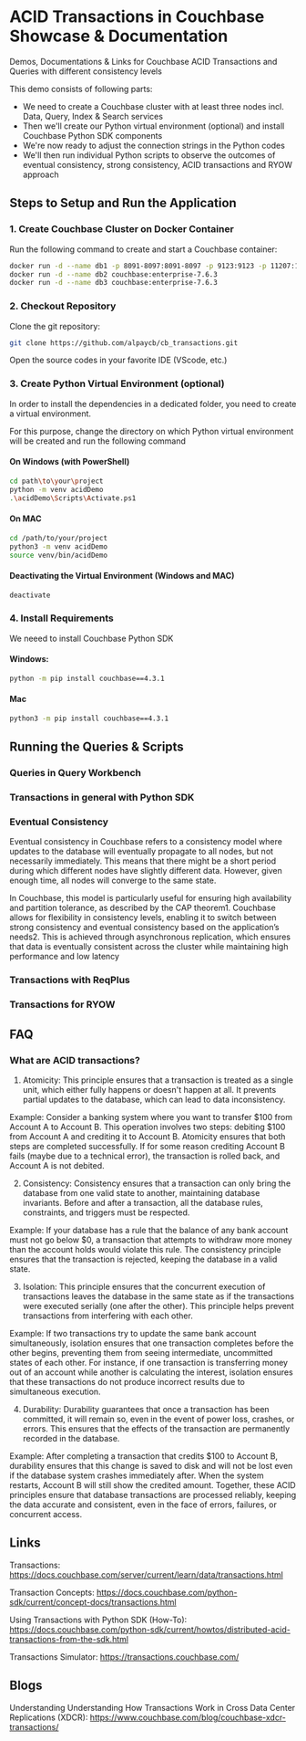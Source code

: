# ACID Transactions in Couchbase Showcase & Documentation

Demos, Documentations &amp; Links for Couchbase ACID Transactions and Queries with different consistency levels

This demo consists of following parts:
- We need to create a Couchbase cluster with at least three nodes incl. Data, Query, Index & Search services
- Then we'll create our Python virtual environment (optional) and install Couchbase Python SDK components
- We're now ready to adjust the connection strings in the Python codes
- We'll then run individual Python scripts to observe the outcomes of eventual consistency, strong consistency, ACID transactions and RYOW approach

## Steps to Setup and Run the Application

### 1. Create Couchbase Cluster on Docker Container

Run the following command to create and start a Couchbase container:

```sh
docker run -d --name db1 -p 8091-8097:8091-8097 -p 9123:9123 -p 11207:11207 -p 11210:11210 -p 11280:11280 -p 18091-18097:18091-18097 couchbase:enterprise-7.6.3
docker run -d --name db2 couchbase:enterprise-7.6.3
docker run -d --name db3 couchbase:enterprise-7.6.3
```

### 2. Checkout Repository


Clone the git repository:

```sh
git clone https://github.com/alpaycb/cb_transactions.git
```

Open the source codes in your favorite IDE (VScode, etc.)

### 3. Create Python Virtual Environment (optional)

In order to install the dependencies in a dedicated folder, you need to create a virtual environment.

For this purpose, change the directory on which Python virtual environment will be created and run the following command

#### On Windows (with PowerShell)

```sh
cd path\to\your\project
python -m venv acidDemo
.\acidDemo\Scripts\Activate.ps1
```

#### On MAC

```sh
cd /path/to/your/project
python3 -m venv acidDemo
source venv/bin/acidDemo
```

#### Deactivating the Virtual Environment (Windows and MAC)

```sh
deactivate
```


### 4. Install Requirements

We neeed to install Couchbase Python SDK

#### Windows:
```sh
python -m pip install couchbase==4.3.1
```

#### Mac
```sh
python3 -m pip install couchbase==4.3.1
```


## Running the Queries & Scripts

### Queries in Query Workbench

### Transactions in general with Python SDK

### Eventual Consistency

Eventual consistency in Couchbase refers to a consistency model where updates to the database will eventually propagate to all nodes, but not necessarily immediately. This means that there might be a short period during which different nodes have slightly different data. However, given enough time, all nodes will converge to the same state.

In Couchbase, this model is particularly useful for ensuring high availability and partition tolerance, as described by the CAP theorem1. Couchbase allows for flexibility in consistency levels, enabling it to switch between strong consistency and eventual consistency based on the application’s needs2. This is achieved through asynchronous replication, which ensures that data is eventually consistent across the cluster while maintaining high performance and low latency

### Transactions with ReqPlus

### Transactions for RYOW

## FAQ

### What are ACID transactions?
1. Atomicity: This principle ensures that a transaction is treated as a single unit, which either fully happens or doesn't happen at all. It prevents partial updates to the database, which can lead to data inconsistency.

Example: Consider a banking system where you want to transfer $100 from Account A to Account B. This operation involves two steps: debiting $100 from Account A and crediting it to Account B. Atomicity ensures that both steps are completed successfully. If for some reason crediting Account B fails (maybe due to a technical error), the transaction is rolled back, and Account A is not debited.

2. Consistency: Consistency ensures that a transaction can only bring the database from one valid state to another, maintaining database invariants. Before and after a transaction, all the database rules, constraints, and triggers must be respected.

Example: If your database has a rule that the balance of any bank account must not go below $0, a transaction that attempts to withdraw more money than the account holds would violate this rule. The consistency principle ensures that the transaction is rejected, keeping the database in a valid state.

3. Isolation: This principle ensures that the concurrent execution of transactions leaves the database in the same state as if the transactions were executed serially (one after the other). This principle helps prevent transactions from interfering with each other.

Example: If two transactions try to update the same bank account simultaneously, isolation ensures that one transaction completes before the other begins, preventing them from seeing intermediate, uncommitted states of each other. For instance, if one transaction is transferring money out of an account while another is calculating the interest, isolation ensures that these transactions do not produce incorrect results due to simultaneous execution.

4. Durability: Durability guarantees that once a transaction has been committed, it will remain so, even in the event of power loss, crashes, or errors. This ensures that the effects of the transaction are permanently recorded in the database.

Example: After completing a transaction that credits $100 to Account B, durability ensures that this change is saved to disk and will not be lost even if the database system crashes immediately after. When the system restarts, Account B will still show the credited amount.
Together, these ACID principles ensure that database transactions are processed reliably, keeping the data accurate and consistent, even in the face of errors, failures, or concurrent access.




## Links
Transactions: https://docs.couchbase.com/server/current/learn/data/transactions.html

Transaction Concepts: https://docs.couchbase.com/python-sdk/current/concept-docs/transactions.html

Using Transactions with Python SDK (How-To): https://docs.couchbase.com/python-sdk/current/howtos/distributed-acid-transactions-from-the-sdk.html

Transactions Simulator: https://transactions.couchbase.com/




## Blogs
Understanding Understanding How Transactions Work in Cross Data Center Replications (XDCR): https://www.couchbase.com/blog/couchbase-xdcr-transactions/
